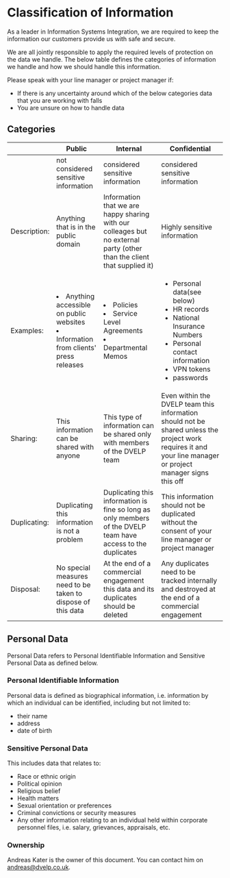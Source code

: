 # Classification of Information

As a leader in Information Systems Integration, we are required to keep the
information our customers provide us with safe and secure.

We are all jointly responsible to apply the required levels of
protection on the data we handle. The below table defines the categories of
information we handle and how we should handle this information.

Please speak with your line manager or project manager if:
* If there is any uncertainty around which of the below categories data that
you are working with falls
* You are unsure on how to handle data

## Categories
|  | Public | Internal | Confidential |
| --- | --- | --- | --- |
| | not considered sensitive information | considered sensitive information | considered sensitive information |
| Description: | Anything that is in the public domain | Information that we are happy sharing with our colleages but no external party (other than the client that supplied it) | Highly sensitive information |
| Examples: | <li>Anything accessible on public websites</li><li>Information from clients' press releases</li> | <li>Policies</li><li>Service Level Agreements</li><li>Departmental Memos</li> | <ul><li>Personal data(see below)</li><li>HR records</li><li>National Insurance Numbers</li><li>Personal contact information</li><li>VPN tokens</li><li>passwords</li></ul> |
| Sharing: | This information can be shared with anyone | This type of information can be shared only with members of the DVELP team | Even within the DVELP team this information should not be shared unless the project work requires it and your line manager or project manager signs this off  |
| Duplicating: | Duplicating this information is not a problem | Duplicating this information is fine so long as only members of the DVELP team have access to the duplicates | This information should not be duplicated without the consent of your line manager or project manager |
| Disposal: | No special measures need to be taken to dispose of this data | At the end of a commercial engagement this data and its duplicates should be deleted | Any duplicates need to be tracked internally and destroyed at the end of a commercial engagement |

## Personal Data

Personal Data refers to Personal Identifiable Information and Sensitive Personal
Data as defined below.

### Personal Identifiable Information

Personal data is defined as biographical information, i.e. information by which an individual can be identified, including but not limited to:
* their name
* address
* date of birth

### Sensitive Personal Data

This includes data that relates to:
* Race or ethnic origin
* Political opinion
* Religious belief
* Health matters
* Sexual orientation or preferences
* Criminal convictions or security measures
* Any other information relating to an individual held within corporate personnel files, i.e. salary, grievances, appraisals, etc.

### Ownership

Andreas Kater is the owner of this document. You can contact him on
<andreas@dvelp.co.uk>.
